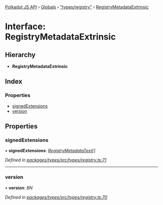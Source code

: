 [Polkadot JS API](../README.md) › [Globals](../globals.md) › ["types/registry"](../modules/_types_registry_.md) › [RegistryMetadataExtrinsic](_types_registry_.registrymetadataextrinsic.md)

# Interface: RegistryMetadataExtrinsic

## Hierarchy

* **RegistryMetadataExtrinsic**

## Index

### Properties

* [signedExtensions](_types_registry_.registrymetadataextrinsic.md#signedextensions)
* [version](_types_registry_.registrymetadataextrinsic.md#version)

## Properties

###  signedExtensions

• **signedExtensions**: *[RegistryMetadataText](_types_registry_.registrymetadatatext.md)[]*

*Defined in [packages/types/src/types/registry.ts:71](https://github.com/polkadot-js/api/blob/f825c7f187/packages/types/src/types/registry.ts#L71)*

___

###  version

• **version**: *BN*

*Defined in [packages/types/src/types/registry.ts:70](https://github.com/polkadot-js/api/blob/f825c7f187/packages/types/src/types/registry.ts#L70)*
